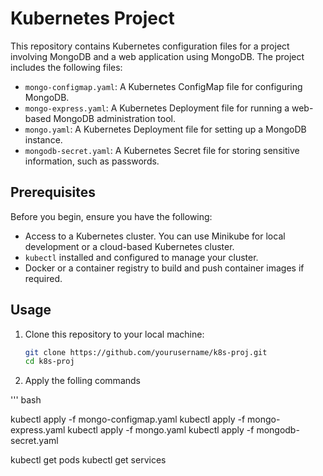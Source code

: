 # Kubernetes Project

This repository contains Kubernetes configuration files for a project involving MongoDB and a web application using MongoDB. The project includes the following files:

- `mongo-configmap.yaml`: A Kubernetes ConfigMap file for configuring MongoDB.
- `mongo-express.yaml`: A Kubernetes Deployment file for running a web-based MongoDB administration tool.
- `mongo.yaml`: A Kubernetes Deployment file for setting up a MongoDB instance.
- `mongodb-secret.yaml`: A Kubernetes Secret file for storing sensitive information, such as passwords.

## Prerequisites

Before you begin, ensure you have the following:

- Access to a Kubernetes cluster. You can use Minikube for local development or a cloud-based Kubernetes cluster.
- `kubectl` installed and configured to manage your cluster.
- Docker or a container registry to build and push container images if required.

## Usage

1. Clone this repository to your local machine:

   ```bash
   git clone https://github.com/yourusername/k8s-proj.git
   cd k8s-proj
2. Apply the folling commands
   
''' bash

kubectl apply -f mongo-configmap.yaml
kubectl apply -f mongo-express.yaml
kubectl apply -f mongo.yaml
kubectl apply -f mongodb-secret.yaml

kubectl get pods
kubectl get services
